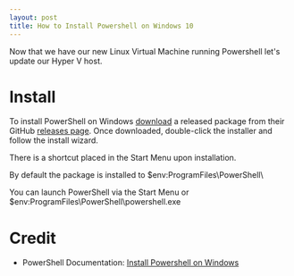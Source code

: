 ```yaml
---
layout: post
title: How to Install Powershell on Windows 10
---
```


Now that we have our new Linux Virtual Machine running Powershell let's update our Hyper V host.

# Install  

To install PowerShell on Windows [download](https://github.com/PowerShell/PowerShell/releases/download/v6.0.0-alpha.18/PowerShell-6.0.0-alpha.18-win10-win2016-x64.msi) a released package from their GitHub [releases page](https://github.com/PowerShell/PowerShell/releases). Once downloaded, double-click the installer and follow the install wizard.

There is a shortcut placed in the Start Menu upon installation.

By default the package is installed to $env:ProgramFiles\PowerShell\

You can launch PowerShell via the Start Menu or $env:ProgramFiles\PowerShell\powershell.exe

# Credit  

* PowerShell Documentation: [Install Powershell on Windows](https://github.com/PowerShell/PowerShell/blob/master/docs/installation/windows.md#msi)